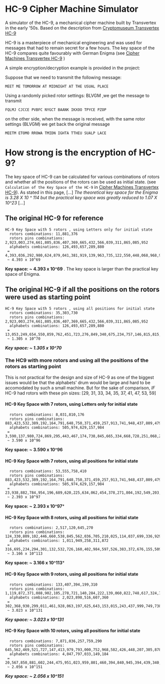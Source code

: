 # HC-9 Cipher Machine Simulator

A simulator of the HC-9, a mechanical cipher machine built by Transvertex in the early '50s.
Based on the description from [Cryptomuseum Transvertex HC-9](https://www.cryptomuseum.com/crypto/transvertex/hc9/)

HC-9 is a masterpiece of mechanical engineering and was used for messages that had to remain secret for a few hours.
The key space of the HC-9 compares quite favourably with German Enigma (see [Cipher Machines Transvertex HC-9](http://ciphermachines.com/transvertex) ) 

A simple encryption/decryption example is provided in the project:

Suppose that we need to transmit the following message:


`MEET ME TOMORROW AT MIDNIGHT AT THE USUAL PLACE`

Using a randomly picked rotor settings: BLVGM ,we get the message to transmit


`FQLMJ CJCCE PVBFC NYGCT BAANK IKXOO TPYCE PZOP`

on the other side, when the message is received, with the same rotor settings (BLVGM) we get back the original message


`MEETM ETOMO RROWA TMIDN IGHTA TTHEU SUALP LACE`

# How strong is the encryption of HC-9?
The key space of HC-9 can be calculated for various combinations of rotors and whether all the positions of the rotors can be used as initial state.
(see `Calculation of the Key Space of the HC-9` in [Cipher Machines Transvertex HC-9](http://ciphermachines.com/transvertex)). As stated in this page, [...] *The theoretical key space for the Enigma is 3.28 X 10 ^ 114 but the practical key space was greatly reduced to 1.07 X 10^23* [...]

## The original HC-9 for reference 

```
HC-9 Key Space with 5 rotors , using Letters only for initial state
  rotors combinations: 11,881,376
  rotors pins combinations: 2,923,003,274,661,805,836,407,369,665,432,566,039,311,865,085,952
  alphabets combinations: 126,493,657,289,880
 = 4,393,036,292,980,624,879,041,381,919,139,963,735,122,550,448,068,968,993,938,046,986,485,760
 ~ 4.393 x 10^69
```
**Key space: ~ 4.393 x 10^69** . The key space is larger than the practical key space of Enigma.


## The original HC-9 if all the positions on the rotors were used as starting point
```
HC-9 Key Space with 5 rotors , using all positions for initial state 
  rotors combinations: 35,303,730
  rotors pins combinations: 2,923,003,274,661,805,836,407,369,665,432,566,039,311,865,085,952
  alphabets combinations: 126,493,657,289,880
 = 13,053,249,654,550,859,762,451,723,276,849,340,675,234,757,146,815,815,166,556,503,854,284,800
 ~ 1.305 x 10^70
```
***Key space: ~ 1.305 x 10^70***

### The HC9 with more rotors and using all the positions of the rotors as starting point
This is not practical for the design and size of HC-9 as one of the biggest issues would be that the alphabets' drum would be large and hard to be accomodated by such a small machine.
But for the sake of comparison, *IF* HC-9 had rotors with these pin sizes: [29, 31, 33, 34, 35, 37, 41, 47, 53, 59]


#### HC-9 Key Space with 7 rotors, using Letters only for initial state
```
  rotors combinations: 8,031,810,176
  rotors pins combinations: 883,423,532,389,192,164,791,648,750,371,459,257,913,741,948,437,809,479,060,803,100,646,309,888
  alphabets combinations: 505,974,629,157,984
 = 3,590,137,980,724,869,295,443,467,174,738,845,665,334,668,728,251,068,248,370,258,330,046,241,824,933,085,486,071,984,152,379,392
 ~ 3.590 x 10^96
``` 
**Key space: ~ 3.590 x 10^96**


#### HC-9 Key Space with 7 rotors, using all positions for initial state 
```
  rotors combinations: 53,555,758,410
  rotors pins combinations: 883,423,532,389,192,164,791,648,750,371,459,257,913,741,948,437,809,479,060,803,100,646,309,888
  alphabets combinations: 505,974,629,157,984
 = 23,938,882,784,954,196,689,620,225,634,062,454,378,271,804,192,549,203,111,811,619,507,234,550,871,008,264,315,327,937,742,110,720
 ~ 2.393 x 10^97
```
**Key space: ~ 2.393 x 10^97***

#### HC-9 Key Space with 8 rotors, using all positions for initial state 
```
  rotors combinations: 2,517,120,645,270
  rotors pins combinations: 124,330,809,102,446,660,538,845,562,036,705,210,025,114,037,699,336,929,360,115,994,223,289,874,253,133,343,883,264
  alphabets combinations: 1,011,949,258,311,872
 = 316,695,234,294,301,132,532,726,160,402,984,597,526,383,372,676,155,509,907,711,375,026,531,057,776,126,730,051,013,851,441,059,443,793,297,837,916,160
 ~ 3.166 x 10^113
```
**Key space: ~ 3.166 x 10^113***

#### HC-9 Key Space with 9 rotors, using all positions for initial state 
```
  rotors combinations: 133,407,394,199,310
  rotors pins combinations: 1,119,872,371,088,902,105,278,721,140,284,222,139,060,822,748,617,324,767,449,994,550,481,895,935,590,080,472,690,438,746,635,803,557,888
  alphabets combinations: 2,023,898,516,607,360
 = 302,368,930,299,011,461,928,063,197,625,643,153,015,243,437,999,749,738,874,352,461,094,538,054,925,911,739,488,542,240,354,647,802,094,247,975,051,465,718,497,511,525,580,800
 ~ 3.023 x 10^131 
 ```
 ***Key space: ~ 3.023 x 10^131***

#### HC-9 Key Space with 10 rotors, using all positions for initial state 
```
  rotors combinations: 7,871,036,257,759,290
  rotors pins combinations: 645,562,469,521,727,147,413,979,793,000,752,968,582,426,448,207,305,878,207,664,839,135,161,905,504,210,298,657,411,338,320,034,457,858,975,792,993,186,873,344
  alphabets combinations: 4,047,797,033,149,184
 = 20,567,850,881,602,244,475,951,023,959,801,460,394,840,945,394,439,340,295,798,069,676,872,155,800,265,056,569,888,963,752,461,034,955,842,616,942,617,856,217,167,014,924,446,876,414,531,507,941,539,840
 ~ 2.056 x 10^151
 ```
 ***Key space: ~ 2.056 x 10^151***
 
